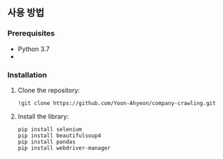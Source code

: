 ## 사용 방법

### Prerequisites
- Python 3.7
- 
### Installation
1. Clone the repository:
   ```
   !git clone https://github.com/Yoon-Ahyeon/company-crawling.git
   ```

2. Install the library:
   ```
   pip install selenium
   pip install beautifulsoup4
   pip install pandas
   pip install webdriver-manager
   ```